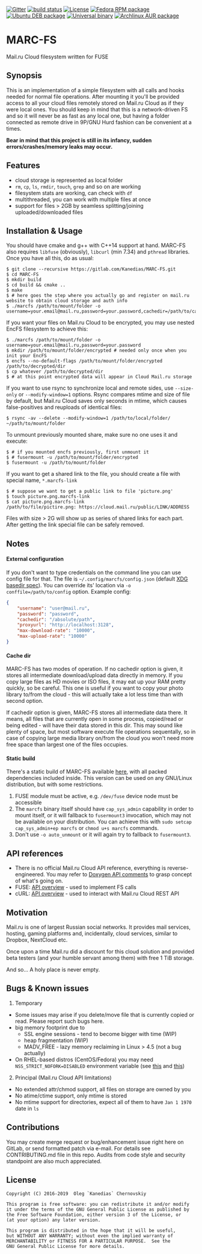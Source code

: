 [![Gitter](https://img.shields.io/gitter/room/MARC-FS/MARC-FS.svg)](https://gitter.im/MARC-FS/Lobby?utm_source=badge&utm_medium=badge&utm_campaign=pr-badge&utm_content=badge)
[![build status](https://gitlab.com/Kanedias/MARC-FS/badges/master/pipeline.svg)](https://gitlab.com/Kanedias/MARC-FS/commits/master)
[![License](https://img.shields.io/aur/license/marcfs-git.svg)](https://www.gnu.org/licenses/gpl-3.0.html)
[![Fedora RPM package](https://img.shields.io/badge/Fedora-RPM-brightgreen.svg)](https://gitlab.com/Kanedias/MARC-FS/-/jobs/artifacts/master/download?job=rpm+package+for+fedora)
[![Ubuntu DEB package](https://img.shields.io/badge/Ubuntu-DEB-brightgreen.svg)](https://gitlab.com/Kanedias/MARC-FS/-/jobs/artifacts/master/download?job=deb+package+for+ubuntu)
[![Universal binary](https://img.shields.io/badge/Universal-ELF-brightgreen.svg)](https://gitlab.com/Kanedias/MARC-FS/-/jobs/artifacts/master/download?job=static+binary+universal+build)
[![Archlinux AUR package](https://img.shields.io/badge/Arch-AUR-brightgreen.svg)](https://gitlab.com/Kanedias/MARC-FS/-/jobs/artifacts/master/download?job=aur+package+for+arch)

MARC-FS
===========
Mail.ru Cloud filesystem written for FUSE

Synopsis
--------
This is an implementation of a simple filesystem with all calls and hooks needed for normal file operations. After mounting it you'll be provided access to all your cloud files remotely stored on Mail.ru Cloud as if they were local ones. You should keep in mind that this is a network-driven FS and so it will never be as fast as any local one, but having a folder connected as remote drive in 9P/GNU Hurd fashion can be convenient at a times.

**Bear in mind that this project is still in its infancy, sudden errors/crashes/memory leaks may occur.**

Features
--------

- cloud storage is represented as local folder
- `rm`, `cp`, `ls`, `rmdir`, `touch`, `grep` and so on are working
- filesystem stats are working, can check with `df`
- multithreaded, you can work with multiple files at once
- support for files > 2GB by seamless splitting/joining uploaded/downloaded files

Installation & Usage
--------------------
You should have cmake and g++ with C++14 support at hand.
MARC-FS also requires `libfuse` (obviously), `libcurl` (min 7.34) and `pthread` libraries. Once you have all this, do as usual:

    $ git clone --recursive https://gitlab.com/Kanedias/MARC-FS.git
    $ cd MARC-FS
    $ mkdir build
    $ cd build && cmake ..
    $ make
    $ # here goes the step where you actually go and register on mail.ru website to obtain cloud storage and auth info
    $ ./marcfs /path/to/mount/folder -o username=your.email@mail.ru,password=your.password,cachedir=/path/to/cache

If you want your files on Mail.ru Cloud to be encrypted, you may use nested EncFS filesystem to achieve this:

    $ ./marcfs /path/to/mount/folder -o username=your.email@mail.ru,password=your.password
    $ mkdir /path/to/mount/folder/encrypted # needed only once when you init your EncFS
    $ encfs --no-default-flags /path/to/mount/folder/encrypted /path/to/decrypted/dir
    $ cp whatever /path/to/decrypted/dir
    $ # at this point encrypted data will appear in Cloud Mail.ru storage

If you want to use rsync to synchronize local and remote sides, use `--size-only` or `--modify-window=1` options. 
Rsync compares mtime and size of file by default, but Mail.ru Cloud saves only seconds in mtime, 
which causes false-positives and reuploads of identical files:

    $ rsync -av --delete --modify-window=1 /path/to/local/folder/ ~/path/to/mount/folder

To unmount previously mounted share, make sure no one uses it and execute:

    $ # if you mounted encfs previously, first unmount it
    $ # fusermount -u /path/to/mount/folder/encrypted
    $ fusermount -u /path/to/mount/folder

If you want to get a shared link to the file, you should create a file with special name, `*.marcfs-link`

    $ # suppose we want to get a public link to file 'picture.png'
    $ touch picture.png.marcfs-link
    $ cat picture.png.marcfs-link
    /path/to/file/pictire.png: https://cloud.mail.ru/public/LINK/ADDRESS

Files with size > 2G will show up as series of shared links for each part. 
After getting the link special file can be safely removed.

Notes
-----

#### External configuration ####

If you don't want to type credentials on the command line you can use config file for that.
The file is `~/.config/marcfs/config.json` (default [XDG basedir spec](https://standards.freedesktop.org/basedir-spec/basedir-spec-latest.html)).
You can override its' location via `-o conffile=/path/to/config` option. Example config:

```json
{
    "username": "user@mail.ru",
    "password": "password",
    "cachedir": "/absolute/path",
    "proxyurl": "http://localhost:3128",
    "max-download-rate": "10000",
    "max-upload-rate": "10000"
}
```

#### Cache dir ####

MARC-FS has two modes of operation. If no cachedir option is given, it stores all intermediate download/upload 
data directly in memory. If you copy large files as HD movies or ISO files, it may eat up your RAM pretty quickly,
so be careful. This one is useful if you want to copy your photo library to/from the cloud - this will actually take
a lot less time than with second option.

If cachedir option is given, MARC-FS stores all intermediate data there. It means, all files that are currently open
in some process, copied/read or being edited - will have their data stored in this dir. This may sound like plenty 
of space, but most software execute file operations sequentally, so in case of copying large media library on/from 
the cloud you won't need more free space than largest one of the files occupies.

#### Static build ####

There's a static build of MARC-FS available [here](https://gitlab.com/Kanedias/MARC-FS/-/jobs/artifacts/master/download?job=static+binary+universal+build), with all packed dependencies included inside.
This version can be used on any GNU/Linux distribution, but with some restrictions.

1. FUSE module must be active, e.g. `/dev/fuse` device node must be accessible
2. The `marcfs` binary itself should have `cap_sys_admin` capability in order to mount itself,
   or it will fallback to `fusermount3` invocation, which may not be available on your distribution.
   You can achieve this with `sudo setcap cap_sys_admin+ep marcfs` or `chmod u+s marcfs` commands.
3. Don't use `-o auto_unmount` or it will again try to fallback to `fusermount3`.

API references
--------------
- There is no official Mail.ru Cloud API reference, everything is reverse-engineered. You may refer to [Doxygen API comments](https://gitlab.com/Kanedias/MARC-FS/blob/master/marc_api.h) to grasp concept of what's going on.
- FUSE: [API overview](https://www.cs.hmc.edu/~geoff/classes/hmc.cs135.201109/homework/fuse/fuse_doc.html) - used to implement FS calls
- cURL: [API overview](https://curl.haxx.se/docs/) - used to interact with Mail.ru Cloud REST API

Motivation
----------
Mail.ru is one of largest Russian social networks. It provides mail services, hosting, gaming platforms and, incidentally, cloud services, similar to Dropbox, NextCloud etc.

Once upon a time Mail.ru did a discount for this cloud solution and provided beta testers (and your humble servant among them) with free 1 TiB storage.

And so... A holy place is never empty.

Bugs & Known issues
-------------------
1. Temporary
  - Some issues may arise if you delete/move file that is currently copied or read. Please report such bugs here.
  - big memory footprint due to 
      - SSL engine sessions - tend to become bigger with time (WIP)
      - heap fragmentation (WIP)
      - MADV_FREE - lazy memory reclaiming in Linux > 4.5 (not a bug actually)
  - On RHEL-based distros (CentOS/Fedora) you may need `NSS_STRICT_NOFORK=DISABLED` environment variable (see [this](https://gitlab.com/Kanedias/MARC-FS/issues/6) and [this](https://bugzilla.redhat.com/show_bug.cgi?id=1317691))
2. Principal (Mail.ru Cloud API limitations)
  - No extended attr/chmod support, all files on storage are owned by you
  - No atime/ctime support, only mtime is stored
  - No mtime support for directories, expect all of them to have `Jan 1 1970` date in `ls`

Contributions
------------
You may create merge request or bug/enhancement issue right here on GitLab, or send formatted patch via e-mail. For details see CONTRIBUTING.md file in this repo. 
Audits from code style and security standpoint are also much appreciated.

License
-------

    Copyright (C) 2016-2019  Oleg `Kanedias` Chernovskiy

    This program is free software: you can redistribute it and/or modify
    it under the terms of the GNU General Public License as published by
    the Free Software Foundation, either version 3 of the License, or
    (at your option) any later version.

    This program is distributed in the hope that it will be useful,
    but WITHOUT ANY WARRANTY; without even the implied warranty of
    MERCHANTABILITY or FITNESS FOR A PARTICULAR PURPOSE.  See the
    GNU General Public License for more details.

